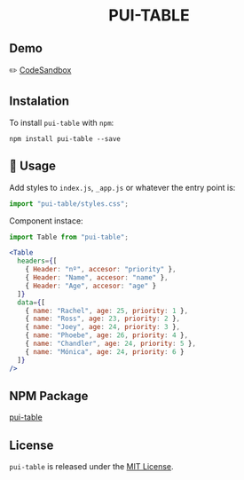 <h1 align="center">
PUI-TABLE 
</h1>

## Demo
✏️ <a href="https://codesandbox.io/s/pui-table-default-gvpb8" target="_blank">CodeSandbox</a>

## Instalation
To install `pui-table` with `npm`:

    npm install pui-table --save


## 🚀 Usage

Add styles to `index.js`,  `_app.js` or whatever the entry point is:
```jsx
import "pui-table/styles.css";
```

Component instace:
```jsx
import Table from "pui-table";
```

```jsx
<Table 
  headers={[
    { Header: "nº", accesor: "priority" },
    { Header: "Name", accesor: "name" },
    { Header: "Age", accesor: "age" }
  ]}
  data={[
    { name: "Rachel", age: 25, priority: 1 },
    { name: "Ross", age: 23, priority: 2 },
    { name: "Joey", age: 24, priority: 3 },
    { name: "Phoebe", age: 26, priority: 4 },
    { name: "Chandler", age: 24, priority: 5 },
    { name: "Mónica", age: 24, priority: 6 }
  ]}
/>
```
## NPM Package
<a href="https://www.npmjs.com/package/pui-table" target="_blank">pui-table</a>

## License

`pui-table` is released under the [MIT License](http://opensource.org/licenses/MIT).
